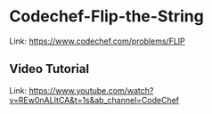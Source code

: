# Codechef-Flip-the-String
Link: https://www.codechef.com/problems/FLIP
## Video Tutorial
Link: https://www.youtube.com/watch?v=REw0nALItCA&t=1s&ab_channel=CodeChef
